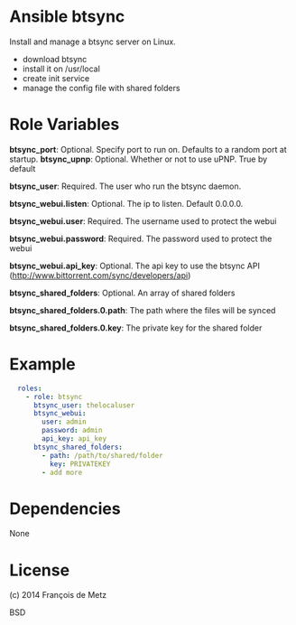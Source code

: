 # Ansible btsync

Install and manage a btsync server on Linux.

* download btsync
* install it on /usr/local
* create init service
* manage the config file with shared folders

# Role Variables

**btsync_port**: Optional. Specify port to run on. Defaults to a random port at startup.
**btsync_upnp**: Optional. Whether or not to use uPNP. True by default

**btsync_user**: Required. The user who run the btsync daemon.

**btsync_webui.listen**: Optional. The ip to listen. Default 0.0.0.0.

**btsync_webui.user**: Required. The username used to protect the webui

**btsync_webui.password**: Required. The password used to protect the webui

**btsync_webui.api_key**: Optional. The api key to use the btsync API (http://www.bittorrent.com/sync/developers/api)

**btsync_shared_folders**: Optional. An array of shared folders

**btsync_shared_folders.0.path**: The path where the files will be synced

**btsync_shared_folders.0.key**: The private key for the shared folder

# Example

```yaml
  roles:
    - role: btsync
      btsync_user: thelocaluser
      btsync_webui:
        user: admin
        password: admin
        api_key: api_key
      btsync_shared_folders:
        - path: /path/to/shared/folder
          key: PRIVATEKEY
        - add more
```

# Dependencies

None

# License

(c) 2014 François de Metz

BSD
